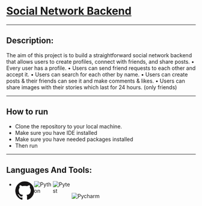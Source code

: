 # [Social Network Backend](Simple%20String%20Calculator.pdf)
---

## Description:
The aim of this project is to build a straightforward social network backend that 
allows users to create profiles, connect with friends, and share posts.
• Every user has a profile. 
• Users can send friend requests to each other and accept it. 
• Users can search for each other by name. 
• Users can create posts & their friends can see it and make comments & 
likes. 
• Users can share images with their stories which last for 24 hours. (only 
friends)

---
 ## How to run

- Clone the repository to your local machine.
- Make sure you have IDE installed  
- Make sure you have needed packages installed
- Then run

---
## Languages And Tools:

-  <img align="left" alt="GitHub" width="50px" src="https://raw.githubusercontent.com/github/explore/78df643247d429f6cc873026c0622819ad797942/topics/github/github.png" /> <img align="left" alt="Python" width="50px" src="https://user-images.githubusercontent.com/25181517/183423507-c056a6f9-1ba8-4312-a350-19bcbc5a8697.png" /> <img align="left" alt="Pytest" width="50px" src="https://user-images.githubusercontent.com/25181517/184117132-9e89a93b-65fb-47c3-91e7-7d0f99e7c066.png" /> 
<img align="left" alt="Pycharm" width="100px" src="https://camo.githubusercontent.com/1c9a96a51b6fa4435847f9301c20a8dbdc515d7b657f4dede4a929a55c0b0036/68747470733a2f2f696d672e736869656c64732e696f2f62616467652f5079436861726d2d3030303030302e7376673f267374796c653d666f722d7468652d6261646765266c6f676f3d5079436861726d266c6f676f436f6c6f723d7768697465" />
<br/>
